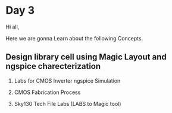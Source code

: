 # Day 3

Hi all,

Here we are gonna Learn about the following Concepts.

## Design library cell using Magic Layout and ngspice charecterization

1. Labs for CMOS Inverter ngspice Simulation

2. CMOS Fabrication Process

3. Sky130 Tech File Labs (LABS to Magic tool)
